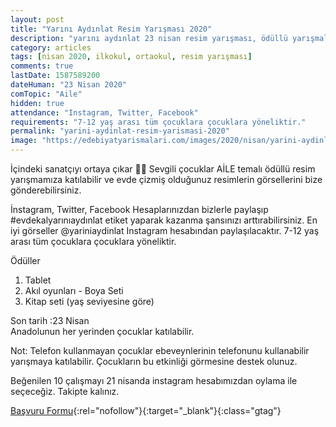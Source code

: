 ```yaml
---
layout: post
title: "Yarını Aydınlat Resim Yarışması 2020"
description: "yarını aydınlat 23 nisan resim yarışması, ödüllü yarışmalar 2020"
category: articles
tags: [nisan 2020, ilkokul, ortaokul, resim yarışması]
comments: true
lastDate: 1587589200    
dateHuman: "23 Nisan 2020"
comTopic: "Aile"
hidden: true
attendance: "Instagram, Twitter, Facebook"
requirements: "7-12 yaş arası tüm çocuklara çocuklara yöneliktir."
permalink: "yarini-aydinlat-resim-yarismasi-2020"
image: "https://edebiyatyarismalari.com/images/2020/nisan/yarini-aydinlat-23-nisan-resim-yarismasi.png"
---
```


İçindeki sanatçıyı ortaya çıkar 👩‍🎨
Sevgili çocuklar AİLE temalı ödüllü resim yarışmamıza katılabilir ve evde çizmiş olduğunuz resimlerin görsellerini bize gönderebilirsiniz.  

İnstagram, Twitter, Facebook Hesaplarınızdan bizlerle paylaşıp #evdekalyarınıaydınlat etiket yaparak kazanma şansınızı arttırabilirsiniz.
En iyi görseller @yariniaydinlat Instagram hesabından paylaşılacaktır.
7-12 yaş arası tüm çocuklara çocuklara yöneliktir.

Ödüller  
1. Tablet 
2. Akıl oyunları - Boya Seti 
3. Kitap seti (yaş seviyesine göre)  

Son tarih :23 Nisan  
Anadolunun her yerinden çocuklar katılabilir.  

Not: Telefon kullanmayan çocuklar ebeveynlerinin telefonunu kullanabilir yarışmaya katılabilir. Çocukların bu etkinliği görmesine destek olunuz.  

Beğenilen 10 çalışmayı 21 nisanda instagram hesabımızdan oylama ile seçeceğiz.  Takipte kalınız.

[Başvuru Formu](https://docs.google.com/forms/d/e/1FAIpQLSd-0O0tQeiYjufMsrku6fSKC-4e6rqex5UgaGBOdZ-z-Dy6cw/viewform?ref=edebiyatyarismalari.com){:rel="nofollow"}{:target="_blank"}{:class="gtag"}
